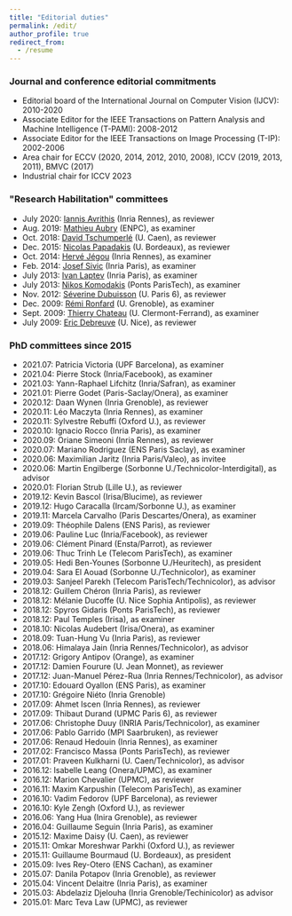 ```yaml
---
title: "Editorial duties"
permalink: /edit/
author_profile: true
redirect_from:
  - /resume
---
```


### Journal and conference editorial commitments
* Editorial board of the International Journal on Computer Vision (IJCV): 2010-2020
* Associate Editor for the IEEE Transactions on Pattern Analysis and Machine Intelligence (T-PAMI): 2008-2012
* Associate Editor for the IEEE Transactions on Image Processing (T-IP): 2002-2006
* Area chair for ECCV (2020, 2014, 2012, 2010, 2008), ICCV (2019, 2013, 2011), BMVC (2017)
* Industrial chair for ICCV 2023

### "Research Habilitation" committees
* July 2020: [Iannis Avrithis](https://avrithis.net/) (Inria Rennes), as reviewer
* Aug. 2019: [Mathieu Aubry](http://imagine.enpc.fr/~aubrym/) (ENPC), as examiner
* Oct. 2018: [David Tschumperlé](https://tschumperle.users.greyc.fr/) (U. Caen), as reviewer
* Dec. 2015: [Nicolas Papadakis](https://www.math.u-bordeaux.fr/~npapadak/) (U. Bordeaux), as reviewer 
* Oct. 2014: [Hervé Jégou](https://scholar.google.fr/citations?user=1lcY2z4AAAAJ&hl=en) (Inria Rennes), as examiner
* Feb. 2014: [Josef Sivic](https://www.di.ens.fr/~josef/) (Inria Paris), as examiner
* July 2013: [Ivan Laptev](https://www.di.ens.fr/~laptev/) (Inria Paris), as examiner
* July 2013: [Nikos Komodakis](https://scholar.google.fr/citations?user=xCPoT4EAAAAJ&hl=en) (Ponts ParisTech), as examiner
* Nov. 2012: [Séverine Dubuisson](https://scholar.google.com/citations?user=RCnjHDUAAAAJ&hl=en) (U. Paris 6), as reviewer
* Dec. 2009: [Rémi Ronfard](https://team.inria.fr/imagine/remi-ronfard/) (U. Grenoble), as examiner
* Sept. 2009: [Thierry Chateau](https://chateaut.fr/) (U. Clermont-Ferrand), as examiner
* July 2009: [Eric Debreuve](http://www.i3s.unice.fr/~debreuve/) (U. Nice), as reviewer

### PhD committees since 2015
* 2021.07: Patricia Victoria (UPF Barcelona), as examiner
* 2021.04: Pierre Stock (Inria/Facebook), as examiner
* 2021.03: Yann-Raphael Lifchitz (Inria/Safran), as examiner
* 2021.01: Pierre Godet (Paris-Saclay/Onera), as examiner
* 2020.12: Daan Wynen (Inria Grenoble), as reviewer
* 2020.11: Léo Maczyta (Inria Rennes), as examiner
* 2020.11: Sylvestre Rebuffi (Oxford U.), as reviewer
* 2020.10: Ignacio Rocco (Inria Paris), as examiner
* 2020.09: Oriane Simeoni (Inria Rennes), as reviewer 
* 2020.07: Mariano Rodriguez (ENS Paris Saclay), as examiner
* 2020.06: Maximilian Jaritz (Inria Paris/Valeo), as invitee 
* 2020.06: Martin Engilberge (Sorbonne U./Technicolor-Interdigital), as advisor
* 2020.01: Florian Strub (Lille U.), as reviewer  
* 2019.12: Kevin Bascol (Irisa/Blucime), as reviewer  
* 2019.12: Hugo Caracalla (Ircam/Sorbonne U.), as examiner  
* 2019.11: Marcela Carvalho (Paris Descartes/Onera), as examiner
* 2019.09: Théophile Dalens (ENS Paris), as reviewer
* 2019.06: Pauline Luc (Inria/Facebook), as reviewer
* 2019.06: Clément Pinard (Ensta/Parrot), as reviewer
* 2019.06: Thuc Trinh Le (Telecom ParisTech), as examiner
* 2019.05: Hedi Ben-Younes (Sorbonne U./Heuritech), as president
* 2019.04: Sara El Aouad (Sorbonne U./Technicolor), as examiner
* 2019.03: Sanjeel Parekh (Telecom ParisTech/Technicolor), as advisor
* 2018.12: Guillem Chéron (Inria Paris), as reviewer
* 2018.12: Mélanie Ducoffe (U. Nice Sophia Antipolis), as reviewer
* 2018.12: Spyros Gidaris (Ponts ParisTech), as reviewer
* 2018.12: Paul Temples (Irisa), as examiner
* 2018.10: Nicolas Audebert (Irisa/Onera), as examiner
* 2018.09: Tuan-Hung Vu (Inria Paris), as reviewer 
* 2018.06: Himalaya Jain (Inria Rennes/Technicolor), as advisor
* 2017.12: Grigory Antipov (Orange), as examiner
* 2017.12: Damien Fourure (U. Jean Monnet), as reviewer
* 2017.12: Juan-Manuel Pérez-Rua (Inria Rennes/Technicolor), as advisor
* 2017.10: Edouard Oyallon (ENS Paris), as examiner
* 2017.10: Grégoire Niéto (Inria Grenoble)
* 2017.09: Ahmet Iscen (Inria Rennes), as reviewer
* 2017.09: Thibaut Durand (UPMC Paris 6), as reviewer
* 2017.06: Christophe Duuy (INRIA Paris/Technicolor), as examiner
* 2017.06: Pablo Garrido (MPI Saarbruken), as reviewer
* 2017.06: Renaud Hedouin (Inria Rennes), as examiner
* 2017.02: Francisco Massa (Ponts ParisTech), as reviewer
* 2017.01: Praveen Kulkharni (U. Caen/Technicolor), as advisor
* 2016.12: Isabelle Leang (Onera/UPMC), as examiner
* 2016.12: Marion Chevalier (UPMC), as reviewer 
* 2016.11: Maxim Karpushin (Telecom ParisTech), as examiner
* 2016.10: Vadim Fedorov (UPF Barcelona), as reviewer 
* 2016.10: Kyle Zengh (Oxford U.), as reviewer
* 2016.06: Yang Hua (Inira Grenoble), as reviewer 
* 2016.04: Guillaume Seguin (Inria Paris), as examiner
* 2015.12: Maxime Daisy (U. Caen), as reviewer
* 2015.11: Omkar Moreshwar Parkhi (Oxford U.), as reviewer
* 2015.11: Guillaume Bourmaud (U. Bordeaux), as president
* 2015.09: Ives Rey-Otero (ENS Cachan), as examiner
* 2015.07: Danila Potapov (Inria Grenoble), as reviewer
* 2015.04: Vincent Delaitre (Inria Paris), as examiner
* 2015.03: Abdelaziz Djelouha (Inria Grenoble/Techinicolor) as advisor
* 2015.01: Marc Teva Law (UPMC), as reviewer

